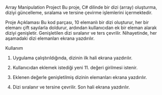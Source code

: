 Array Manipulation Project
Bu proje, C# dilinde bir dizi (array) oluşturma, diziyi güncelleme, sıralama ve tersine çevirme işlemlerini içermektedir.

Proje Açıklaması
Bu kod parçası, 10 elemanlı bir dizi oluşturur, her bir elemanı çift sayılarla doldurur, ardından kullanıcıdan ek bir eleman alarak diziyi genişletir. Genişletilen dizi sıralanır ve ters çevrilir. Nihayetinde, her aşamadaki dizi elemanları ekrana yazdırılır.

Kullanım
1. Uygulama çalıştırıldığında, dizinin ilk hali ekrana yazdırılır.

2. Kullanıcıdan eklemek istediği yeni 11. değeri girilmesi istenir.

3. Eklenen değerle genişletilmiş dizinin elemanları ekrana yazdırılır.

4. Dizi sıralanır ve tersine çevrilir. Son hali ekrana yazdırılır.
